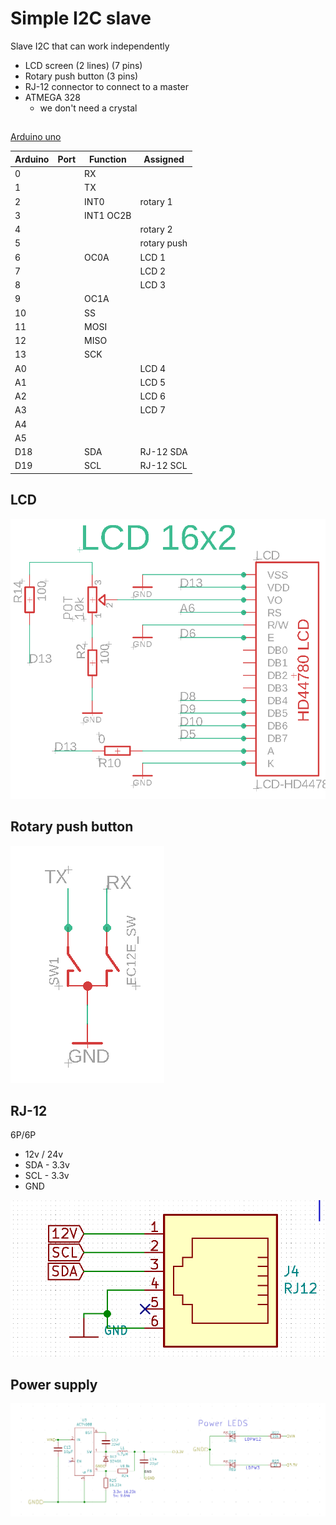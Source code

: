 
# Simple I2C slave

Slave I2C that can work independently


* LCD screen (2 lines) (7 pins)
* Rotary push button (3 pins)
* RJ-12 connector to connect to a master
* ATMEGA 328
  * we don't need a crystal


## 

[Arduino uno](https://content.arduino.cc/assets/Pinout-UNOrev3_latest.pdf)

| Arduino | Port | Function  | Assigned    |
|---------|------|-----------|-------------|
| 0       |      | RX        |             |
| 1       |      | TX        |             |
| 2       |      | INT0      | rotary 1    |
| 3       |      | INT1 OC2B |             |
| 4       |      |           | rotary 2    |
| 5       |      |           | rotary push |
| 6       |      | OC0A      | LCD 1       |
| 7       |      |           | LCD 2       |
| 8       |      |           | LCD 3       |
| 9       |      | OC1A      |             |
| 10      |      | SS        |             |
| 11      |      | MOSI      |             |
| 12      |      | MISO      |             |
| 13      |      | SCK       |             |
| A0      |      |           | LCD 4       |
| A1      |      |           | LCD 5       |
| A2      |      |           | LCD 6       |
| A3      |      |           | LCD 7       |
| A4      |      |           |             |
| A5      |      |           |             |
| D18     |      | SDA       | RJ-12 SDA   |
| D19     |      | SCL       | RJ-12 SCL   |

## LCD

<img src='lcd.png'>

## Rotary push button

<img src='rotary.png'>

## RJ-12

6P/6P

* 12v / 24v
* SDA - 3.3v
* SCL - 3.3v
* GND

<img src='rj12.png'>

## Power supply

<img src='power.png'>

